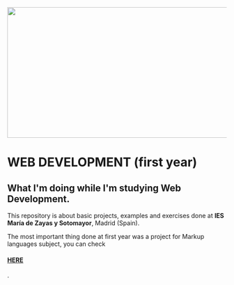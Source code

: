 <img src="https://cdn.pixabay.com/photo/2016/12/09/22/10/programming-1896158_960_720.jpg" width="900" height="300">
<h1>WEB DEVELOPMENT (first year)</h1>
<h2>What I'm doing while I'm studying Web Development.</h2>

This repository is about basic projects, examples and exercises done at <strong>IES María de Zayas y Sotomayor</strong>, Madrid (Spain).

The most important thing done at first year was a project for Markup languages subject, you can check <a href="https://cdn.pixabay.com/photo/2016/12/09/22/10/programming-1896158_960_720.jpg"><h4>HERE</h4></a>.

